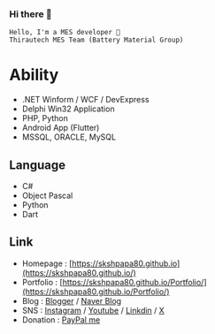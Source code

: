 ### Hi there 👋

```
Hello, I'm a MES developer 🌙
Thirautech MES Team (Battery Material Group)
```

# Ability
 
- .NET Winform / WCF / DevExpress  
- Delphi Win32 Application  
- PHP, Python 
- Android App (Flutter)
- MSSQL, ORACLE, MySQL 

## Language

- C#
- Object Pascal
- Python
- Dart

## Link

- Homepage : [https://skshpapa80.github.io](https://skshpapa80.github.io/)
- Portfolio : [https://skshpapa80.github.io/Portfolio/](https://skshpapa80.github.io/Portfolio/)
- Blog : [Blogger](https://skshpapa80-diary.blogspot.com/) / [Naver Blog](https://blog.naver.com/skshpapa80/)  
- SNS : [Instagram](https://www.instagram.com/skshpapa80/) / [Youtube](https://www.youtube.com/channel/UCok-8nABbWVkBvuwCqTjDbg) / [Linkdin](https://www.linkedin.com/in/skshpapa80/) / [X](https://twitter.com/skshpapa80)
- Donation : [PayPal me](https://paypal.me/skshpapa80?country.x=KR&locale.x=ko_KR)
